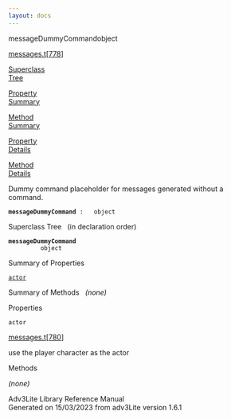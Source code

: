 ```yaml
---
layout: docs
---
```

<span class="title">messageDummyCommand</span><span class="type">object</span>

[messages.t](../file/messages.t.html)\[[778](../source/messages.t.html#778)\]

[Superclass  
Tree](#_SuperClassTree_)

[Property  
Summary](#_PropSummary_)

[Method  
Summary](#_MethodSummary_)

[Property  
Details](#_Properties_)

[Method  
Details](#_Methods_)



Dummy command placeholder for messages generated without a command.

**`messageDummyCommand`**` :   object`



<span id="_SuperClassTree_"></span>



<span class="hdln">Superclass Tree</span>   (in declaration order)



**`messageDummyCommand`**  
`         object`  
<span id="_PropSummary_"></span>



<span class="hdln">Summary of Properties</span>  



[`actor`](#actor)

<span id="_MethodSummary_"></span>



<span class="hdln">Summary of Methods</span>  
*(none)* <span id="_Properties_"></span>



<span class="hdln">Properties</span>  



<span id="actor"></span>

`actor`

[messages.t](../file/messages.t.html)\[[780](../source/messages.t.html#780)\]



use the player character as the actor



<span id="_Methods_"></span>



<span class="hdln">Methods</span>  



*(none)*



Adv3Lite Library Reference Manual  
Generated on 15/03/2023 from adv3Lite version 1.6.1


